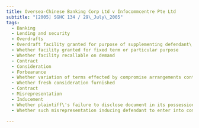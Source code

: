 ```yaml
---
title: Oversea-Chinese Banking Corp Ltd v Infocommcentre Pte Ltd 
subtitle: "[2005] SGHC 134 / 29\_July\_2005"
tags:
  - Banking
  - Lending and security
  - Overdrafts
  - Overdraft facility granted for purpose of supplementing defendant\'s working capital
  - Whether facility granted for fixed term or particular purpose
  - Whether facility recallable on demand
  - Contract
  - Consideration
  - Forbearance
  - Whether variation of terms effected by compromise arrangements contractually ineffective
  - Whether fresh consideration furnished
  - Contract
  - Misrepresentation
  - Inducement
  - Whether plaintiff\'s failure to disclose document in its possession amounting to act of misrepresentation
  - Whether such misrepresentation inducing defendant to enter into compromise arrangements with plaintiff

---
```


